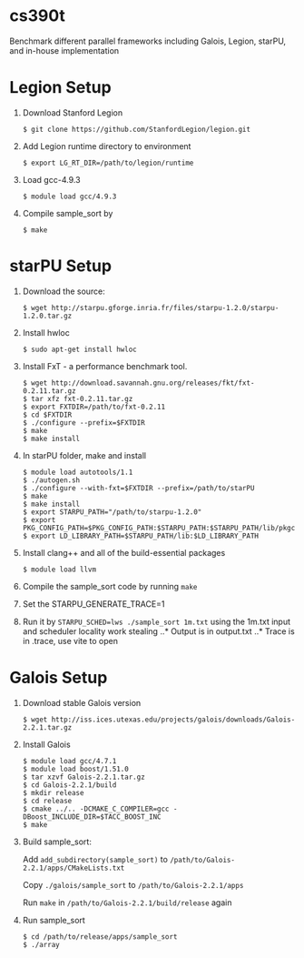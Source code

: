 # cs390t
Benchmark different parallel frameworks including Galois, Legion, starPU, and in-house implementation

Legion Setup
============

1. Download Stanford Legion

   ```$ git clone https://github.com/StanfordLegion/legion.git```

2. Add Legion runtime directory to environment

   ```$ export LG_RT_DIR=/path/to/legion/runtime```

3. Load gcc-4.9.3

   ```$ module load gcc/4.9.3```

3. Compile sample_sort by

   ```$ make```


starPU Setup
============

1. Download the source:

   ```$ wget http://starpu.gforge.inria.fr/files/starpu-1.2.0/starpu-1.2.0.tar.gz```

2. Install hwloc

   ```$ sudo apt-get install hwloc```

3. Install FxT - a performance benchmark tool.

   ```
   $ wget http://download.savannah.gnu.org/releases/fkt/fxt-0.2.11.tar.gz
   $ tar xfz fxt-0.2.11.tar.gz
   $ export FXTDIR=/path/to/fxt-0.2.11
   $ cd $FXTDIR
   $ ./configure --prefix=$FXTDIR
   $ make
   $ make install
   ```

4. In starPU folder, make and install
   ```
   $ module load autotools/1.1
   $ ./autogen.sh
   $ ./configure --with-fxt=$FXTDIR --prefix=/path/to/starPU
   $ make
   $ make install
   $ export STARPU_PATH="/path/to/starpu-1.2.0"
   $ export PKG_CONFIG_PATH=$PKG_CONFIG_PATH:$STARPU_PATH:$STARPU_PATH/lib/pkgconfig
   $ export LD_LIBRARY_PATH=$STARPU_PATH/lib:$LD_LIBRARY_PATH

   ```

5. Install clang++ and all of the build-essential packages

   ```$ module load llvm```

6. Compile the sample_sort code by running `make`
7. Set the STARPU_GENERATE_TRACE=1
7. Run it by `STARPU_SCHED=lws ./sample_sort 1m.txt` using the 1m.txt input and scheduler locality work stealing
  ..* Output is in output.txt
  ..* Trace is in .trace, use vite to open


Galois Setup
============

1. Download stable Galois version

   ```$ wget http://iss.ices.utexas.edu/projects/galois/downloads/Galois-2.2.1.tar.gz```

2. Install Galois

   ```
   $ module load gcc/4.7.1
   $ module load boost/1.51.0
   $ tar xzvf Galois-2.2.1.tar.gz
   $ cd Galois-2.2.1/build
   $ mkdir release
   $ cd release
   $ cmake ../.. -DCMAKE_C_COMPILER=gcc -DBoost_INCLUDE_DIR=$TACC_BOOST_INC
   $ make
   ```
3. Build sample_sort:

   Add `add_subdirectory(sample_sort)` to `/path/to/Galois-2.2.1/apps/CMakeLists.txt`

   Copy `./galois/sample_sort` to `/path/to/Galois-2.2.1/apps`

   Run `make` in `/path/to/Galois-2.2.1/build/release` again

4. Run sample_sort

   ```
   $ cd /path/to/release/apps/sample_sort
   $ ./array
   ```
